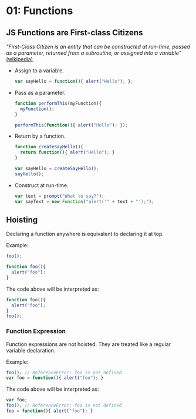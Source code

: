 # 01: Functions

## JS Functions are First-class Citizens

*"First-Class Citizen is an entity that can be constructed at run-time, passed as a parameter, returned from a subroutine, or assigned into a variable"* [(wikipedia)](https://en.wikipedia.org/wiki/First-class_citizen)

- Assign to a variable.

  ```js
  var sayHello = function(){ alert("Hello"); };
  ```
  
- Pass as a parameter.

  ```js
  function performThis(myFunction){
    myFunction();
  }
  
  performThis(function(){ alert("Hello"); });
  ```

- Return by a function.

  ```js
  function createSayHello(){
    return function(){ alert("Hello"); }
  }
  
  var sayHello = createSayHello();
  sayHello();
  ```

- Construct at run-time.

  ```js
  var text = prompt("What to say?");
  var sayText = new Function("alert('" + text + "');");
  ```

## Hoisting

Declaring a function anywhere is equivalent to declaring it at top.

Example:
```js
foo();

function foo(){
  alert("foo");
}
```

The code above will be interpreted as:
```js
function foo(){
  alert("foo");
}
foo();
```

### Function Expression
Function expressions are not hoisted. They are treated like a regular variable declaration.

Example:
```js
foo(); // ReferenceError: foo is not defined
var foo = function(){ alert("foo"); }
```

The code above will be interpreted as:
```js
var foo;
foo(); // ReferenceError: foo is not defined
foo = function(){ alert("foo"); }
```

